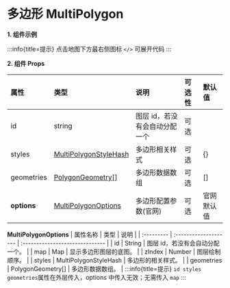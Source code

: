 # 多边形 MultiPolygon

**1. 组件示例**

<code src="./demo.tsx"></code>
:::info{title=提示}
点击地图下方最右侧图标 `</>` 可展开代码
:::

**2. 组件 Props**

| 属性        | 类型                                                                                | 说明                          | 可选性 | 默认值     |
| :---------- | :---------------------------------------------------------------------------------- | :---------------------------- | :----- | :--------- |
| id          | string                                                                              | 图层 id，若没有会自动分配一个 | 可选   |            |
| styles      | [MultiPolygonStyleHash](https://lbs.qq.com/webApi/javascriptGL/glDoc/glDocVector#9) | 多边形相关样式                | 可选   | {}         |
| geometries  | [PolygonGeometry[]](https://lbs.qq.com/webApi/javascriptGL/glDoc/glDocVector#12)    | 多边形数据数组                | 可选   | []         |
| **options** | [MultiPolygonOptions](https://lbs.qq.com/webApi/javascriptGL/glDoc/glDocVector#8)   | 多边形配置参数(官网)          | 可选   | 官网默认值 |

**MultiPolygonOptions**
| 属性名称 | 类型 | 说明 |
| :--------- | :-------------------- | :------------------------------ |
| id | String | 图层 id，若没有会自动分配一个。 |
| map | Map | 显示多边形图层的底图。 |
| zIndex | Number | 图层绘制顺序。 |
| styles | MultiPolygonStyleHash | 多边形的相关样式。 |
| geometries | PolygonGeometry[] | 多边形数据数组。 |
:::info{title=提示}
`id styles geometries`属性在外层传入，options 中传入无效；无需传入 `map`
:::
